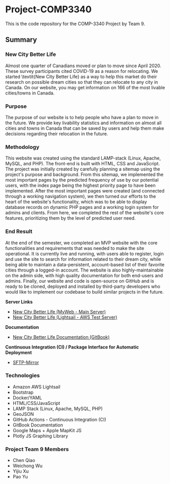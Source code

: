 # Project-COMP3340
This is the code repository for the COMP-3340 Project by Team 9.

## Summary

### New City Better Life
Almost one quarter of Canadians moved or plan to move since April 2020. These survey participants cited COVID-19 as a reason for relocating. We started \textit{New City Better Life} as a way to help this market do their research on possible dream cities so that they can relocate to any city in Canada. On our website, you may get information on 166 of the most livable cities/towns in Canada.
    
### Purpose
The purpose of our website is to help people who have a plan to move in the future. We provide key livability statistics and information on almost all cities and towns in Canada that can be saved by users and help them make decisions regarding their relocation in the future.
   
### Methodology
This website was created using the standard LAMP-stack (Linux, Apache, MySQL, and PHP). The front-end is built with HTML, CSS and JavaScript. The project was initially created by carefully planning a sitemap using the project's purpose and background. From this sitemap, we implemented the most important pages by the predicted frequency of use by our potential users, with the index page being the highest priority page to have been implemented. After the most important pages were created (and connected through a working navigation system), we then turned our efforts to the heart of the website's functionality, which was to be able to display database records on dynamic PHP pages and a working login system for admins and clients. From here, we completed the rest of the website's core features, prioritizing them by the level of predicted user need.

### End Result
At the end of the semester, we completed an MVP website with the core functionalities and requirements that was needed to make the site operational. It is currently live and running, with users able to register, login and use the site to search for information related to their dream city, while being able to maintain a data-persistent, account-based list of their favorite cities through a logged-in account. The website is also highly-maintainable on the admin side, with high quality documentation for both end-users and admins. Finally, our website and code is open-source on GitHub and is ready to be cloned, deployed and installed by third-party developers who would like to implement our codebase to build similar projects in the future.

**Server Links**
- [New City Better Life (MyWeb - Main Server)](https://qiao6.myweb.cs.uwindsor.ca/project/)
- [New City Better Life (Lightsail - AWS Test Server)](https://newcitybetterlife.com/)

**Documentation**
- [New City Better Life Documentation (GitBook)](https://project-comp3340.gitbook.io/project/)

**Continuous Integration (CI) / Package Interface for Automatic Deployment**
- [SFTP-Mirror](https://github.com/pyxn/sftp-mirror)

### Technologies

- Amazon AWS Lightsail
- Bootstrap
- Docker/YAML
- HTML/CSS/JavaScript
- LAMP Stack (Linux, Apache, MySQL, PHP)
- GeoJSON
- GitHub Actions - Continuous Integration (CI)
- GitBook Documentation
- Google Maps + Apple MapKit JS
- Plotly JS Graphing Library

### Project Team 9 Members
- Chen Qiao
- Weichong Wu
- Yijiu Xu
- Pao Yu
